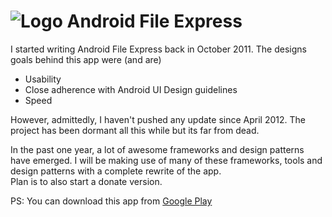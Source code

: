 ![Logo](res/drawable-hdpi/icon.png) Android File Express
=====================

I started writing Android File Express back in October 2011.
The designs goals behind this app were (and are)
- Usability
- Close adherence with Android UI Design guidelines
- Speed 


However, admittedly, I haven't pushed any update since April 2012. The project has been dormant all this while but its far from dead.

In the past one year, a lot of awesome frameworks and design patterns have emerged.
I will be making use of many of these frameworks, tools and design patterns with a complete rewrite of the app.   
Plan is to also start a donate version.

PS: You can download this app from [Google Play](https://play.google.com/store/apps/details?id=com.bdcorps.fileexpressfree "Android File Express on Google Play") 